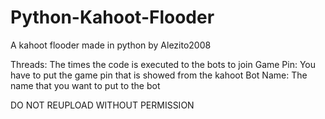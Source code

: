# Python-Kahoot-Flooder
A kahoot flooder made in python by Alezito2008

Threads: The times the code is executed to the bots to join
Game Pin: You have to put the game pin that is showed from the kahoot
Bot Name: The name that you want to put to the bot

DO NOT REUPLOAD WITHOUT PERMISSION
